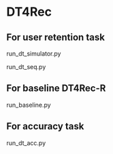 # DT4Rec

## For user retention task
run_dt_simulator.py

run_dt_seq.py

## For baseline DT4Rec-R
run_baseline.py

## For accuracy task
run_dt_acc.py
